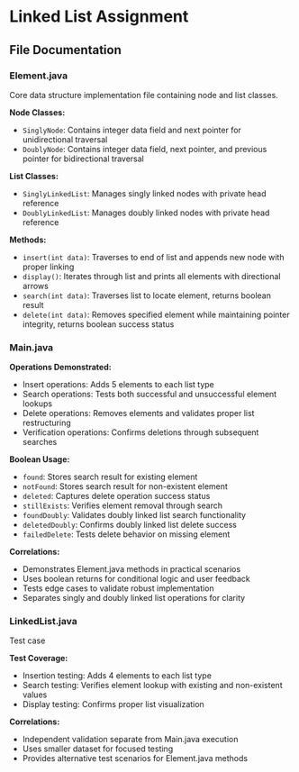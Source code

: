 # Linked List Assignment

## File Documentation

### Element.java
Core data structure implementation file containing node and list classes.

**Node Classes:**
- `SinglyNode`: Contains integer data field and next pointer for unidirectional traversal
- `DoublyNode`: Contains integer data field, next pointer, and previous pointer for bidirectional traversal

**List Classes:**
- `SinglyLinkedList`: Manages singly linked nodes with private head reference
- `DoublyLinkedList`: Manages doubly linked nodes with private head reference

**Methods:**
- `insert(int data)`: Traverses to end of list and appends new node with proper linking
- `display()`: Iterates through list and prints all elements with directional arrows
- `search(int data)`: Traverses list to locate element, returns boolean result
- `delete(int data)`: Removes specified element while maintaining pointer integrity, returns boolean success status


### Main.java

**Operations Demonstrated:**
- Insert operations: Adds 5 elements to each list type
- Search operations: Tests both successful and unsuccessful element lookups
- Delete operations: Removes elements and validates proper list restructuring
- Verification operations: Confirms deletions through subsequent searches

**Boolean Usage:**
- `found`: Stores search result for existing element
- `notFound`: Stores search result for non-existent element
- `deleted`: Captures delete operation success status
- `stillExists`: Verifies element removal through search
- `foundDoubly`: Validates doubly linked list search functionality
- `deletedDoubly`: Confirms doubly linked list delete success
- `failedDelete`: Tests delete behavior on missing element

**Correlations:**
- Demonstrates Element.java methods in practical scenarios
- Uses boolean returns for conditional logic and user feedback
- Tests edge cases to validate robust implementation
- Separates singly and doubly linked list operations for clarity

### LinkedList.java
Test case

**Test Coverage:**
- Insertion testing: Adds 4 elements to each list type
- Search testing: Verifies element lookup with existing and non-existent values
- Display testing: Confirms proper list visualization

**Correlations:**
- Independent validation separate from Main.java execution
- Uses smaller dataset for focused testing
- Provides alternative test scenarios for Element.java methods

